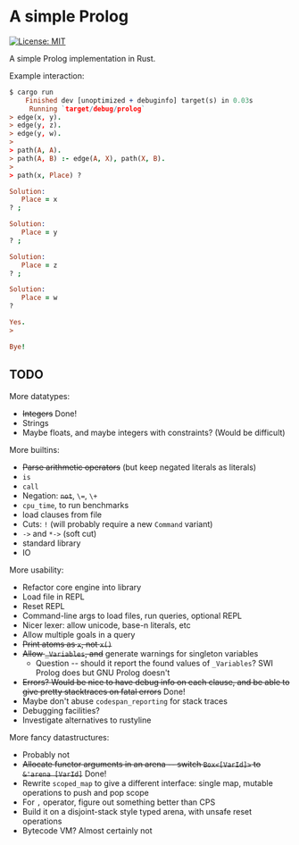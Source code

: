 # A simple Prolog

[![License: MIT](https://img.shields.io/badge/License-MIT-yellow.svg)](https://opensource.org/licenses/MIT)

A simple Prolog implementation in Rust.

Example interaction:

```prolog
$ cargo run
    Finished dev [unoptimized + debuginfo] target(s) in 0.03s
     Running `target/debug/prolog`
> edge(x, y).
> edge(y, z).
> edge(y, w).
> 
> path(A, A).
> path(A, B) :- edge(A, X), path(X, B).
> 
> path(x, Place) ?

Solution:
   Place = x
? ;

Solution:
   Place = y
? ;

Solution:
   Place = z
? ;

Solution:
   Place = w
? 

Yes.
> 

Bye!
```

## TODO

More datatypes:
 - ~~Integers~~ Done!
 - Strings
 - Maybe floats, and maybe integers with constraints? (Would be difficult)

More builtins:
 - ~~Parse arithmetic operators~~ (but keep negated literals as literals)
 - `is`
 - `call`
 - Negation: ~~`not`~~, `\=`, `\+`
 - `cpu_time`, to run benchmarks
 - load clauses from file
 - Cuts: `!` (will probably require a new `Command` variant)
 - `->` and `*->` (soft cut)
 - standard library
 - IO

More usability:
 - Refactor core engine into library
 - Load file in REPL
 - Reset REPL
 - Command-line args to load files, run queries, optional REPL
 - Nicer lexer: allow unicode, base-n literals, etc
 - Allow multiple goals in a query
 - ~~Print atoms as `x`, not `x()`~~
 - ~~Allow `_Variables`, and~~ generate warnings for singleton variables
    * Question -- should it report the found values of `_Variables`? SWI Prolog
      does but GNU Prolog doesn't
 - ~~Errors? Would be nice to have debug info on each clause, and be able to
   give pretty stacktraces on fatal errors~~ Done!
 - Maybe don't abuse `codespan_reporting` for stack traces
 - Debugging facilities?
 - Investigate alternatives to rustyline

More fancy datastructures:
 - Probably not
 - ~~Allocate functor arguments in an arena -- switch `Box<[VarId]>` to `&'arena [VarId]`~~ Done!
 - Rewrite `scoped_map` to give a different interface: single map, mutable
   operations to push and pop scope
 - For `,` operator, figure out something better than CPS
 - Build it on a disjoint-stack style typed arena, with unsafe reset operations
 - Bytecode VM? Almost certainly not


